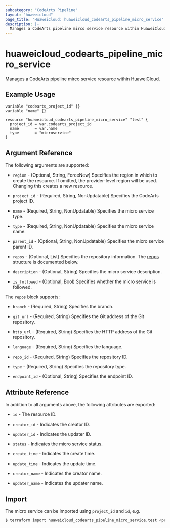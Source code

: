 ```yaml
---
subcategory: "CodeArts Pipeline"
layout: "huaweicloud"
page_title: "HuaweiCloud: huaweicloud_codearts_pipeline_micro_service"
description: |-
  Manages a CodeArts pipeline mirco service resource within HuaweiCloud.
---
```


# huaweicloud_codearts_pipeline_micro_service

Manages a CodeArts pipeline mirco service resource within HuaweiCloud.

## Example Usage

```hcl
variable "codearts_project_id" {}
variable "name" {}

resource "huaweicloud_codearts_pipeline_micro_service" "test" {
  project_id = var.codearts_project_id
  name       = var.name
  type       = "microservice"
}
```

## Argument Reference

The following arguments are supported:

* `region` - (Optional, String, ForceNew) Specifies the region in which to create the resource.
  If omitted, the provider-level region will be used.
  Changing this creates a new resource.

* `project_id` - (Required, String, NonUpdatable) Specifies the CodeArts project ID.

* `name` - (Required, String, NonUpdatable) Specifies the micro service type.

* `type` - (Required, String, NonUpdatable) Specifies the micro service name.

* `parent_id` - (Optional, String, NonUpdatable) Specifies the micro service parent ID.

* `repos` - (Optional, List) Specifies the repository information.
  The [repos](#block--repos) structure is documented below.

* `description` - (Optional, String) Specifies the micro service description.

* `is_followed` - (Optional, Bool) Specifies whether the micro service is followed.

<a name="block--repos"></a>
The `repos` block supports:

* `branch` - (Required, String) Specifies the branch.

* `git_url` - (Required, String) Specifies the Git address of the Git repository.

* `http_url` - (Required, String) Specifies the HTTP address of the Git repository.

* `language` - (Required, String) Specifies the language.

* `repo_id` - (Required, String) Specifies the repository ID.

* `type` - (Required, String) Specifies the repository type.

* `endpoint_id` - (Optional, String) Specifies the endpoint ID.

## Attribute Reference

In addition to all arguments above, the following attributes are exported:

* `id` - The resource ID.

* `creator_id` - Indicates the creator ID.

* `updater_id` - Indicates the updater ID.

* `status` - Indicates the micro service status.

* `create_time` - Indicates the create time.

* `update_time` - Indicates the update time.

* `creator_name` - Indicates the creator name.

* `updater_name` - Indicates the updater name.

## Import

The micro service can be imported using `project_id` and `id`, e.g.

```bash
$ terraform import huaweicloud_codearts_pipeline_micro_service.test <project_id>/<id>
```
